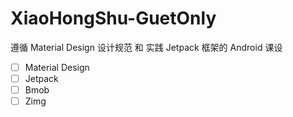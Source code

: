 # XiaoHongShu-GuetOnly
遵循 Material Design 设计规范 和 实践 Jetpack 框架的 Android 课设

* [ ] Material Design
* [ ] Jetpack
* [ ] Bmob
* [ ] Zimg
